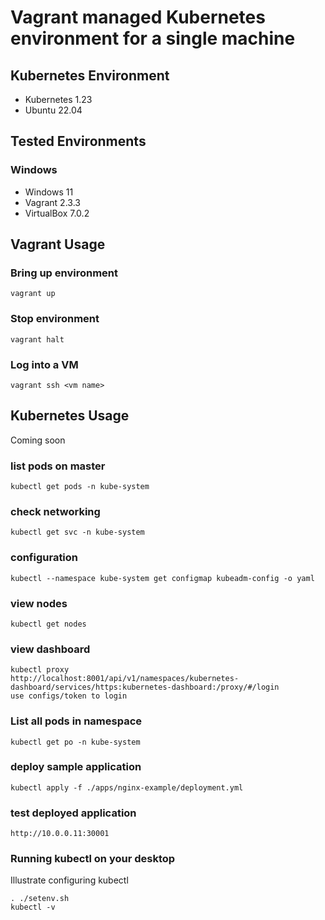 # Vagrant managed Kubernetes environment for a single machine

## Kubernetes Environment
* Kubernetes 1.23
* Ubuntu 22.04

## Tested Environments
### Windows 

* Windows 11
* Vagrant 2.3.3
* VirtualBox 7.0.2

## Vagrant Usage
### Bring up environment
```
vagrant up
```
### Stop environment
```
vagrant halt
```
### Log into a VM
```
vagrant ssh <vm name>
```

## Kubernetes Usage
Coming soon

### list pods on master
```
kubectl get pods -n kube-system 
```
### check networking
```
kubectl get svc -n kube-system 
```
### configuration
```
kubectl --namespace kube-system get configmap kubeadm-config -o yaml
```
### view nodes
```
kubectl get nodes
```
### view dashboard
```
kubectl proxy
http://localhost:8001/api/v1/namespaces/kubernetes-dashboard/services/https:kubernetes-dashboard:/proxy/#/login
use configs/token to login
```
### List all pods in namespace
```
kubectl get po -n kube-system
```
### deploy sample application
```
kubectl apply -f ./apps/nginx-example/deployment.yml
```
### test deployed application
```
http://10.0.0.11:30001
```
### Running kubectl on your desktop
Illustrate configuring kubectl
```
. ./setenv.sh
kubectl -v
```


